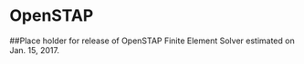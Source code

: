 # OpenSTAP
##Place holder for release of OpenSTAP Finite Element Solver estimated on Jan. 15, 2017.
